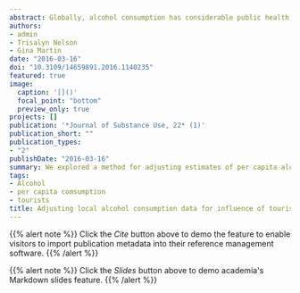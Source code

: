 ```yaml
---
abstract: Globally, alcohol consumption has considerable public health, social, and economic costs. Per capita alcohol sales data are the most accurate means of quantifying consumption, but can overestimate local consumption in areas of high tourism. The goal of this research was to investigate a method for adjusting estimates of per capita alcohol consumption for tourist influence in 26 census divisions (CD) in British Columbia, Canada. Modifying estimates involved calculating temporally weighted annual tourist populations for each CD, enumerating the proportion of tourists to local populations, and using this proportion to derive local per capita consumption modified for tourist alcohol consumption. The adjustments for tourist influence decreased consumption estimates by approximately 2% provincially and between 1% and 16%, regionally. This research provides a foundational model for estimating temporally weighted regional tourist populations and applying them to adjust alcohol consumption estimates.
authors:
- admin
- Trisalyn Nelson
- Gina Martin
date: "2016-03-16"
doi: "10.3109/14659891.2016.1140235"
featured: true
image:
  caption: '[]()'
  focal_point: "bottom"
  preview_only: true
projects: []
publication: '*Journal of Substance Use, 22* (1)'
publication_short: ""
publication_types:
- "2"
publishDate: "2016-03-16"
summary: We explored a method for adjusting estimates of per capita alcohol consumption for tourist influence in 26 census divisions (CD) in British Columbia, Canada. The adjustments for tourist influence decreased consumption estimates by approximately 2% provincially and between 1% and 16%, regionally.
tags:
- Alcohol
- per capita comsumption
- tourists
title: Adjusting local alcohol consumption data for influence of tourists
---
```


{{% alert note %}}
Click the *Cite* button above to demo the feature to enable visitors to import publication metadata into their reference management software.
{{% /alert %}}

{{% alert note %}}
Click the *Slides* button above to demo academia's Markdown slides feature.
{{% /alert %}}
